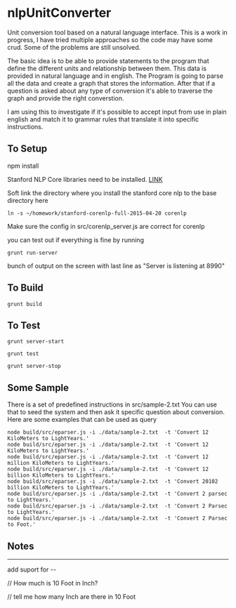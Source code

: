 # nlpUnitConverter
Unit conversion tool based on a natural language interface.
This is a work in progress, I have tried multiple approaches so the code may have some crud. 
Some of the problems are still unsolved. 

The basic idea is to be able to provide statements to the program that define the different units and relationship
between them. This data is provided in natural language and in english.
The Program is going to parse all the data and create a graph that stores the information. 
After that if a question is asked about any type of conversion it's able to traverse the graph and provide the right converstion.

I am using this to investigate if it's possible to accept input from use in plain english and match it to grammar rules that translate it into specific instructions. 

## To Setup

 npm install

 Stanford NLP Core libraries need to be installed. [LINK](http://nlp.stanford.edu/software/stanford-corenlp-full-2015-04-20.zip)

 Soft link the directory where you install the stanford core nlp to the base directory here
 
 `ln -s ~/homework/stanford-corenlp-full-2015-04-20 corenlp`
 
 Make sure the config in src/corenlp_server.js are correct for corenlp
 
 you can test out if everything is fine by running
  
 `grunt run-server`
 
 bunch of output on the screen with last line as "Server is listening at 8990"
 
## To Build

`grunt build`

## To Test

`grunt server-start`

`grunt test`

`grunt server-stop`


## Some Sample 

There is a set of predefined instructions in src/sample-2.txt
You can use that to seed the system and then ask it specific question about conversion.
Here are some examples that can be used as query

```
node build/src/eparser.js -i ./data/sample-2.txt  -t 'Convert 12 KiloMeters to LightYears.'
node build/src/eparser.js -i ./data/sample-2.txt  -t 'Convert 12 KiloMeters to LightYears.'
node build/src/eparser.js -i ./data/sample-2.txt  -t 'Convert 12 million KiloMeters to LightYears.'
node build/src/eparser.js -i ./data/sample-2.txt  -t 'Convert 12 billion KiloMeters to LightYears.'
node build/src/eparser.js -i ./data/sample-2.txt  -t 'Convert 20102 billion KiloMeters to LightYears.'
node build/src/eparser.js -i ./data/sample-2.txt  -t 'Convert 2 parsec to LightYears.'
node build/src/eparser.js -i ./data/sample-2.txt  -t 'Convert 2 Parsec to LightYears.'
node build/src/eparser.js -i ./data/sample-2.txt  -t 'Convert 2 Parsec to Foot.'
```

## Notes
---------
add suport for --

// How much is 10 Foot in Inch?

// tell me how many Inch are there in 10 Foot
